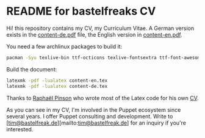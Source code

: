 # README for bastelfreaks CV


Hi! this repository contains my CV, my Curriculum Vitae. A German version exists
in the [content-de.pdf](https://github.com/bastelfreak/cv/blob/master/content-de.pdf)
file, the English version in [content-en.pdf](https://github.com/bastelfreak/cv/blob/master/content-en.pdf).

You need a few archlinux packages to build it:

```bash
pacman -Syu texlive-bin ttf-octicons texlive-fontsextra ttf-font-awesome
```

Build the document:

```bash
latexmk -pdf -lualatex content-en.tex
latexmk -pdf -lualatex content-de.tex
```

Thanks to [Raphaël Pinson](https://raphink.info/) who wrote most of the Latex code for his own
[CV](https://github.com/raphink/CV/blob/master/RaphaelPinson_en.pdf?raw=true).

As you can see in my CV, I'm involved in the Puppet ecosystem since several
years. I offer Puppet consulting and development. Write to
[tim@bastelfreak.de][mailto:tim@bastelfreak.de] for an inquiry if you're
interested.
